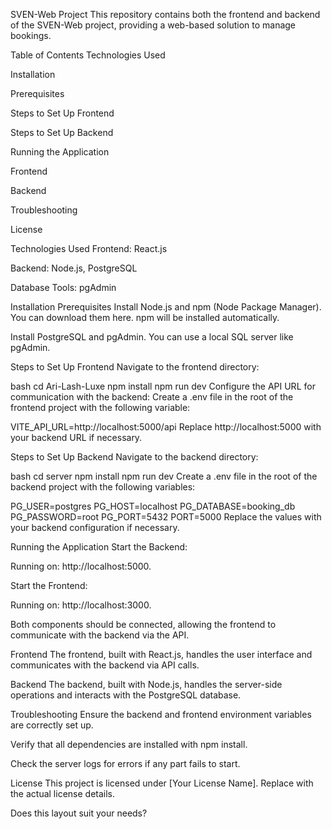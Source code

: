 SVEN-Web Project
This repository contains both the frontend and backend of the SVEN-Web project, providing a web-based solution to manage bookings.

Table of Contents
Technologies Used

Installation

Prerequisites

Steps to Set Up Frontend

Steps to Set Up Backend

Running the Application

Frontend

Backend

Troubleshooting

License

Technologies Used
Frontend: React.js

Backend: Node.js, PostgreSQL

Database Tools: pgAdmin

Installation
Prerequisites
Install Node.js and npm (Node Package Manager). You can download them here. npm will be installed automatically.

Install PostgreSQL and pgAdmin. You can use a local SQL server like pgAdmin.

Steps to Set Up Frontend
Navigate to the frontend directory:

bash
cd Ari-Lash-Luxe
npm install
npm run dev
Configure the API URL for communication with the backend: Create a .env file in the root of the frontend project with the following variable:

VITE_API_URL=http://localhost:5000/api
Replace http://localhost:5000 with your backend URL if necessary.

Steps to Set Up Backend
Navigate to the backend directory:

bash
cd server
npm install
npm run dev
Create a .env file in the root of the backend project with the following variables:

PG_USER=postgres
PG_HOST=localhost
PG_DATABASE=booking_db
PG_PASSWORD=root
PG_PORT=5432
PORT=5000
Replace the values with your backend configuration if necessary.

Running the Application
Start the Backend:

Running on: http://localhost:5000.

Start the Frontend:

Running on: http://localhost:3000.

Both components should be connected, allowing the frontend to communicate with the backend via the API.

Frontend
The frontend, built with React.js, handles the user interface and communicates with the backend via API calls.

Backend
The backend, built with Node.js, handles the server-side operations and interacts with the PostgreSQL database.

Troubleshooting
Ensure the backend and frontend environment variables are correctly set up.

Verify that all dependencies are installed with npm install.

Check the server logs for errors if any part fails to start.

License
This project is licensed under [Your License Name]. Replace with the actual license details.

Does this layout suit your needs?